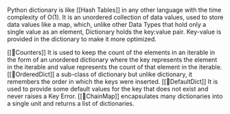 Python dictionary is like [[Hash Tables]] in any other language with the time complexity of O(1). It is an unordered collection of data values, used to store data values like a map, which, unlike other Data Types that hold only a single value as an element, Dictionary holds the key:value pair. Key-value is provided in the dictionary to make it more optimized. 



[[🐍Counters]] It is used to keep the count of the elements in an iterable in the form of an unordered dictionary where the key represents the element in the iterable and value represents the count of that element in the iterable.
[[🐍OrderedDict]]  a sub-class of dictionary but unlike dictionary, it remembers the order in which the keys were inserted. 
[[🐍DefaultDict]] It is used to provide some default values for the key that does not exist and never raises a Key Error.
[[🐍ChainMap]] encapsulates many dictionaries into a single unit and returns a list of dictionaries.